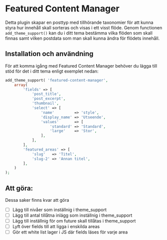 # Featured Content Manager

Detta plugin skapar en posttyp med tillhörande taxonomier för att kunna styra hur innehåll skall sorteras och visas i ett visst flöde. Genom functionen ```add_theme_support()``` kan du i ditt tema bestämma vilka flöden som skall finnas samt vilken postdata som man skall kunna ändra för flödets innehåll.

## Installation och användning

För att komma igång med Featured Content Manager behöver du lägga till stöd för det i ditt tema enligt exemplet nedan:

```php
add_theme_support( 'featured-content-manager',
	array(
		'fields' => [
			'post_title',
			'post_excerpt',
			'thumbnail',
			'select' => [
				'name'         => 'style',
				'display_name' => 'Utseende',
				'values'       => [
					'standard' => 'Standard',
					'large'    => 'Stor',
				],
			],
		],
		'featured_areas' => [
			'slug'   => 'Titel',
			'slug-2' => 'Annan titel',
		],
	)
);
```

## Att göra:

Dessa saker finns kvar att göra

* ☐ Lägg till nivåer som inställnig i theme_support
* ☐ Lägg till antal tillåtna inlägg som inställnig i theme_support
* ☐ Lägg till inställnig för om future skall tillåtas i theme_support
* ☐ Lyft över fields till att ligga i enskilda areas
* ☐ Gör ett white list lager i JS där fields läses för varje area
